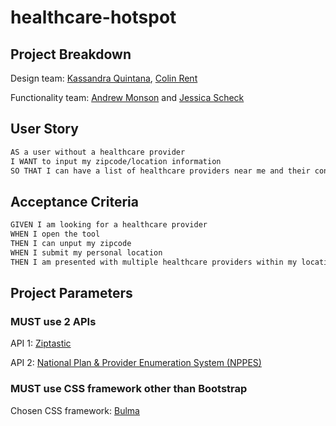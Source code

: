 # healthcare-hotspot

## Project Breakdown

Design team:
[Kassandra Quintana](https://github.com/kassandraq), [Colin Rent](https://github.com/Crent99)

Functionality team:
[Andrew Monson](https://github.com/AndrewCMonson) and [Jessica Scheck](https://github.com/Jessmica11)

## User Story

```md
AS a user without a healthcare provider
I WANT to input my zipcode/location information
SO THAT I can have a list of healthcare providers near me and their contact information
```

## Acceptance Criteria

```md
GIVEN I am looking for a healthcare provider
WHEN I open the tool
THEN I can unput my zipcode
WHEN I submit my personal location
THEN I am presented with multiple healthcare providers within my location range with their contact information
```

## Project Parameters

### MUST use 2 APIs

API 1:
[Ziptastic](https://www.ziptasticAPI.com/)

API 2:
[National Plan & Provider Enumeration System (NPPES) ](https://npiregistry.cms.hhs.gov/api-page)

### MUST use CSS framework other than Bootstrap

Chosen CSS framework: [Bulma](https://bulma.io/)
